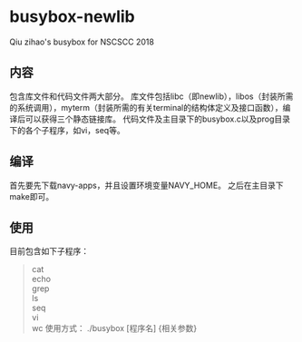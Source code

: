 # busybox-newlib
Qiu zihao's busybox for NSCSCC 2018

## 内容
包含库文件和代码文件两大部分。
库文件包括libc（即newlib），libos（封装所需的系统调用），myterm（封装所需的有关terminal的结构体定义及接口函数），编译后可以获得三个静态链接库。
代码文件及主目录下的busybox.c以及prog目录下的各个子程序，如vi，seq等。

## 编译
首先要先下载navy-apps，并且设置环境变量NAVY_HOME。
之后在主目录下make即可。

## 使用
目前包含如下子程序：
> cat  
> echo  
> grep  
> ls  
> seq  
> vi  
> wc
使用方式： ./busybox [程序名] {相关参数}
